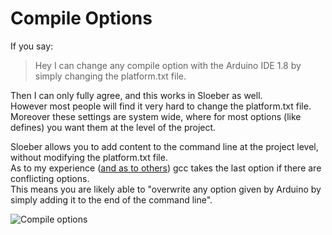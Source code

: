 Compile Options
========
If you say: 

>Hey I can change any compile option with the Arduino IDE 1.8 by simply changing the platform.txt file.

Then I can only fully agree, and this works in Sloeber as well.  
However most people will find it very hard to change the platform.txt file. Moreover these settings are system wide, where for most options (like defines) you want them at the level of the project.

Sloeber allows you to add content to the command line at the project level, without modifying the platform.txt file.  
As to my experience ([and as to others](https://stackoverflow.com/questions/15909788/how-does-gcc-behave-if-passed-conflicting-compiler-flags)) gcc takes the last option if there are conflicting options.  
This means you are likely able to "overwrite any option given by Arduino by simply adding it to the end of the command line".  

![Compile options](http://eclipse.baeyens.it/img/compile_settings.png)  

